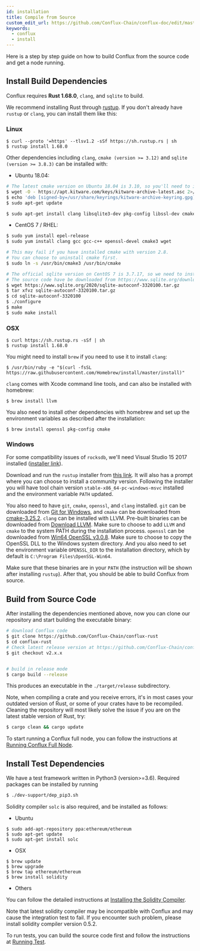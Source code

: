 ```yaml
---
id: installation
title: Compile from Source
custom_edit_url: https://github.com/Conflux-Chain/conflux-doc/edit/master/docs/install.md
keywords:
  - conflux
  - install
---
```


Here is a step by step guide on how to build Conflux from the source code and get a node running.

## Install Build Dependencies

Conflux requires **Rust 1.68.0**, `clang`, and `sqlite` to build.

We recommend installing Rust through [rustup](https://www.rustup.rs/). If you don't already have `rustup` or `clang`, you can install them like this:

### Linux

```
$ curl --proto '=https' --tlsv1.2 -sSf https://sh.rustup.rs | sh
$ rustup install 1.68.0
```

Other dependencies including `clang`, `cmake (version >= 3.12)` and `sqlite (version >= 3.8.3)` can be installed with:

* Ubuntu 18.04:

```bash
# The latest cmake version on Ubuntu 18.04 is 3.10, so you'll need to install it from the Kitware repository.
$ wget -O - https://apt.kitware.com/keys/kitware-archive-latest.asc 2>/dev/null | gpg --dearmor - | sudo tee /usr/share/keyrings/kitware-archive-keyring.gpg >/dev/null
$ echo 'deb [signed-by=/usr/share/keyrings/kitware-archive-keyring.gpg] https://apt.kitware.com/ubuntu/ bionic main' | sudo tee /etc/apt/sources.list.d/kitware.list >/dev/null
$ sudo apt-get update

$ sudo apt-get install clang libsqlite3-dev pkg-config libssl-dev cmake
```

* CentOS 7 / RHEL:

```bash
$ sudo yum install epel-release
$ sudo yum install clang gcc gcc-c++ openssl-devel cmake3 wget

# This may fail if you have installed cmake with version 2.8.
# You can choose to uninstall cmake first.
$ sudo ln -s /usr/bin/cmake3 /usr/bin/cmake

# The official sqlite version on CentOS 7 is 3.7.17, so we need to install the latest version from the source code.
# The source code have be downloaded from https://www.sqlite.org/download.html
$ wget https://www.sqlite.org/2020/sqlite-autoconf-3320100.tar.gz
$ tar xfvz sqlite-autoconf-3320100.tar.gz
$ cd sqlite-autoconf-3320100
$ ./configure
$ make
$ sudo make install
```

### OSX

```
$ curl https://sh.rustup.rs -sSf | sh
$ rustup install 1.68.0
```

You might need to install `brew` if you need to use it to install `clang`:

```
$ /usr/bin/ruby -e "$(curl -fsSL https://raw.githubusercontent.com/Homebrew/install/master/install)"
```

`clang` comes with Xcode command line tools, and can also be installed with homebrew:

```
$ brew install llvm
```

You also need to install other dependencies with homebrew and set up the environment variables as described after the installation:

```
$ brew install openssl pkg-config cmake
```

### Windows

For some compatibility issues of `rocksdb`, we'll need Visual Studio 15 2017 installed ([installer link](https://visualstudio.microsoft.com/thank-you-downloading-visual-studio/?sku=Community&rel=15)).

Download and run the `rustup` installer from [this link](https://static.rust-lang.org/rustup/dist/x86_64-pc-windows-msvc/rustup-init.exe). It will also has a prompt where you can choose to install a community version. Following the installer you will have tool chain version `stable-x86_64-pc-windows-msvc` installed and the environment variable `PATH` updated.

You also need to have `git`, `cmake`, `openssl`, and `clang` installed. `git` can be downloaded from [Git for Windows](https://git-scm.com/download/win), and `cmake` can be downloaded from [cmake-3.25.2](https://github.com/Kitware/CMake/releases/download/v3.25.2/cmake-3.25.2-windows-x86_64.msi). `clang` can be installed with LLVM. Pre-built binaries can be downloaded from [Download LLVM](https://github.com/llvm/llvm-project/releases/download/llvmorg-15.0.7/LLVM-15.0.7-win64.exe). Make sure to choose to add `LLVM` and `cmake` to the system PATH during the installation process. `openssl` can be downloaded from [Win64 OpenSSL v3.0.8](https://slproweb.com/download/Win64OpenSSL-3_0_8.exe). Make sure to choose to copy the OpenSSL DLL to the Windows system directory. And you also need to set the environment variable `OPENSSL_DIR` to the installation directory, which by default is `C:\Program Files\OpenSSL-Win64`.

Make sure that these binaries are in your `PATH` (the instruction will be shown after installing `rustup`). After that, you should be able to build Conflux from source.

## Build from Source Code
After installing the dependencies mentioned above, now you can clone our repository and start building the executable binary:

```bash
# download Conflux code
$ git clone https://github.com/Conflux-Chain/conflux-rust
$ cd conflux-rust
# Check latest release version at https://github.com/Conflux-Chain/conflux-rust/releases
$ git checkout v2.x.x


# build in release mode
$ cargo build --release
```

This produces an executable in the `./target/release` subdirectory.

Note, when compiling a crate and you receive errors, it's in most cases your
outdated version of Rust, or some of your crates have to be recompiled.
Cleaning the repository will most likely solve the issue if you are on the
latest stable version of Rust, try:

```bash
$ cargo clean && cargo update
```

To start running a Conflux full node, you can follow the instructions at [Running Conflux Full Node](get_started.md#running-conflux-full-node).

## Install Test Dependencies

We have a test framework written in Python3 (version>=3.6). Required packages can be installed by running
```bash
$ ./dev-support/dep_pip3.sh
```

Solidity compiler `solc` is also required, and be installed as follows:

* Ubuntu

```
$ sudo add-apt-repository ppa:ethereum/ethereum
$ sudo apt-get update
$ sudo apt-get install solc
```

* OSX

```
$ brew update
$ brew upgrade
$ brew tap ethereum/ethereum
$ brew install solidity
```

* Others

You can follow the detailed instructions at [Installing the Solidity Compiler](https://solidity.readthedocs.io/en/v0.5.7/installing-solidity.html#binary-packages).

Note that latest solidity compiler may be incompatible with Conflux and may cause the integration test to fail. If you encounter such problem, please install solidity compiler version 0.5.2.

To run tests, you can build the source code first and follow the instructions at [Running Test](get_started.md#running-test).

